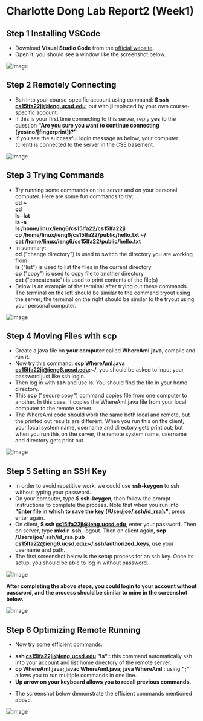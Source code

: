# Charlotte Dong Lab Report2 (Week1)  
  
## Step 1 Installing VSCode  
* Download **Visual Studio Code** from the [official website](https://code.visualstudio.com/download). 
* Open it, you should see a window like the screenshot below.  
  
![Image](lab1-screenshots/lab1-openvscode.png)  
  
    
## Step 2 Remotely Connecting   
* Ssh into your course-specific account using command: **$ ssh cs15lfa22ji@ieng.ucsd.edu**, but with **ji** replaced by your own course-specific account.   
* If this is your first time connecting to this server, reply **yes** to the question **"Are you sure you want to continue connecting (yes/no/[fingerprint])?"**  
* If you see the successful login message as below, your computer (client) is connected to the server in the CSE basement.  
  
![Image](lab1-screenshots/lab1-step2.png)  
  

    
## Step 3 Trying Commands  
* Try running some commands on the server and on your personal computer. Here are some fun commands to try:  
**cd ~**  
**cd**  
**ls -lat**  
**ls -a**   
**ls /home/linux/ieng6/cs15lfa22/cs15lfa22ji**  
**cp /home/linux/ieng6/cs15lfa22/public/hello.txt ~/**  
**cat /home/linux/ieng6/cs15lfa22/public/hello.txt**  
* In summary:  
**cd** ("change directory") is used to switch the directory you are working from  
**ls** ("list") is used to list the files in the current directory  
**cp** ("copy") is used to copy file to another directory  
**cat** ("concatenate") is used to print contents of the file(s)  
* Below is an example of the terminal after trying out these commands. The terminal on the left should be similar to the command tryout using the server; the terminal on the right should be similar to the tryout using your personal computer.  

   
![Image](lab1-screenshots/lab1-step3.png)  
  


## Step 4 Moving Files with scp  
* Create a java file on **your computer** called **WhereAmI.java**, compile and run it.  
* Now try this command: **scp WhereAmI.java cs15lfa22ji@ieng6.ucsd.edu:~/**, you should be asked to input your password just like ssh login.  
* Then log in with **ssh** and use **ls**. You should find the file in your home directory.  
* This **scp** ("secure copy") command copies file from one computer to another. In this case, it copies the WhereAmI.java file from your local computer to the remote server.  
* The WhereAmI code should work the same both local and remote, but the printed out results are different. When you run this on the client, your local system name, username and directory gets print out; but when you run this on the server, the remote system name, username and directory gets print out.  
  
![Image](lab1-screenshots/lab1-step4.png) 
  


## Step 5 Setting an SSH Key  
* In order to avoid repetitive work, we could use **ssh-keygen** to ssh without typing your password.  
* On your computer, type **$ ssh-keygen**, then follow the prompt instructions to complete the process. Note that when you run into **"Enter file in which to save the key (/User/joe/.ssh/id_rsa):"**, press enter again.  
* On client, **$ ssh cs15lfa22ji@ieng.ucsd.edu**, enter your password. Then on server, type **mkdir .ssh**, logout. Then on client again, **scp /Users/joe/.ssh/id_rsa.pub cs15lfa22@ieng6.ucsd.edu:~/.ssh/authorized_keys**, use your username and path.  
* The first screenshot below is the setup process for an ssh key. Once its setup, you should be able to log in without password.  
  
  
![Image](lab1-screenshots/lab1-step5-1.png)  
  
  
**After completing the above steps, you could login to your account without password, and the process should be similar to mine in the screenshot below.**  
  
![Image](lab1-screenshots/lab1-step5-2.png)
  


## Step 6 Optimizing Remote Running  
* Now try some efficient commands:  
- **ssh cs15lfa22ji@ieng.ucsd.edu "ls"** : this command automatically ssh into your account and list home directory of the remote server.  
- **cp WhereAmI.java; javac WhereAmI.java; java WhereAmI** : using **";"** allows you to run multiple commands in one line.  
- **Up arrow on your keyboard allows you to recall previous commands.**  
* The screenshot below demonstrate the efficient commands mentioned above.  
  
![Image](lab1-screenshots/lab1-step6.png)  


  